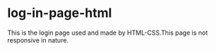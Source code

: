 # log-in-page-html
This is the login page used and made by HTML-CSS.This page is not responsive in nature.
